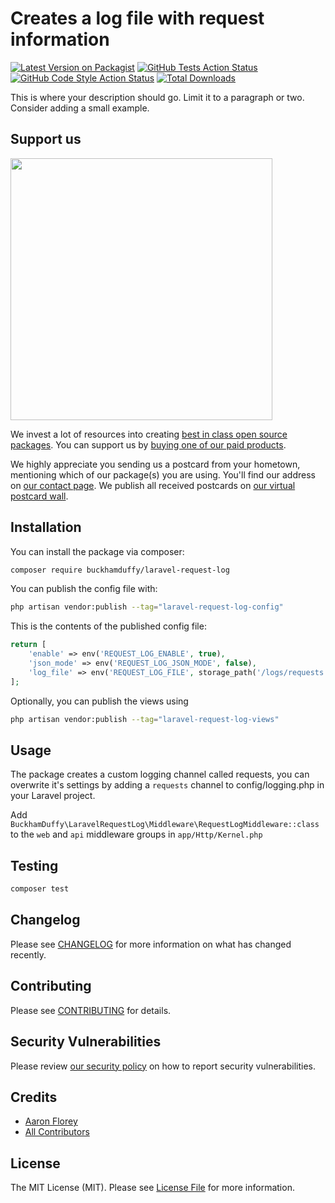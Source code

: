 # Creates a log file with request information

[![Latest Version on Packagist](https://img.shields.io/packagist/v/buckhamduffy/laravel-request-log.svg?style=flat-square)](https://packagist.org/packages/buckhamduffy/laravel-request-log)
[![GitHub Tests Action Status](https://img.shields.io/github/actions/workflow/status/buckhamduffy/laravel-request-log/run-tests.yml?branch=main&label=tests&style=flat-square)](https://github.com/buckhamduffy/laravel-request-log/actions?query=workflow%3Arun-tests+branch%3Amain)
[![GitHub Code Style Action Status](https://img.shields.io/github/actions/workflow/status/buckhamduffy/laravel-request-log/fix-php-code-style-issues.yml?branch=main&label=code%20style&style=flat-square)](https://github.com/buckhamduffy/laravel-request-log/actions?query=workflow%3A"Fix+PHP+code+style+issues"+branch%3Amain)
[![Total Downloads](https://img.shields.io/packagist/dt/buckhamduffy/laravel-request-log.svg?style=flat-square)](https://packagist.org/packages/buckhamduffy/laravel-request-log)

This is where your description should go. Limit it to a paragraph or two. Consider adding a small example.

## Support us

[<img src="https://github-ads.s3.eu-central-1.amazonaws.com/laravel-request-log.jpg?t=1" width="419px" />](https://spatie.be/github-ad-click/laravel-request-log)

We invest a lot of resources into creating [best in class open source packages](https://spatie.be/open-source). You can support us by [buying one of our paid products](https://spatie.be/open-source/support-us).

We highly appreciate you sending us a postcard from your hometown, mentioning which of our package(s) you are using. You'll find our address on [our contact page](https://spatie.be/about-us). We publish all received postcards on [our virtual postcard wall](https://spatie.be/open-source/postcards).

## Installation

You can install the package via composer:

```bash
composer require buckhamduffy/laravel-request-log
```

You can publish the config file with:

```bash
php artisan vendor:publish --tag="laravel-request-log-config"
```

This is the contents of the published config file:

```php
return [
	'enable' => env('REQUEST_LOG_ENABLE', true),
	'json_mode' => env('REQUEST_LOG_JSON_MODE', false),
	'log_file' => env('REQUEST_LOG_FILE', storage_path('/logs/requests.log')),
];
```

Optionally, you can publish the views using

```bash
php artisan vendor:publish --tag="laravel-request-log-views"
```

## Usage

The package creates a custom logging channel called requests, 
you can overwrite it's settings by adding a `requests` channel
to config/logging.php in your Laravel project.

Add `BuckhamDuffy\LaravelRequestLog\Middleware\RequestLogMiddleware::class` to the `web` 
and `api` middleware groups in `app/Http/Kernel.php`

## Testing

```bash
composer test
```

## Changelog

Please see [CHANGELOG](CHANGELOG.md) for more information on what has changed recently.

## Contributing

Please see [CONTRIBUTING](CONTRIBUTING.md) for details.

## Security Vulnerabilities

Please review [our security policy](../../security/policy) on how to report security vulnerabilities.

## Credits

- [Aaron Florey](https://github.com/aaronflorey)
- [All Contributors](../../contributors)

## License

The MIT License (MIT). Please see [License File](LICENSE.md) for more information.
